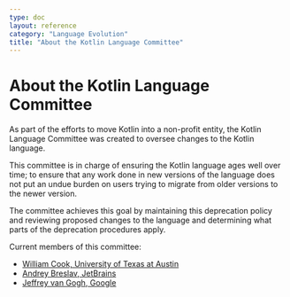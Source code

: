```yaml
---
type: doc
layout: reference
category: "Language Evolution"
title: "About the Kotlin Language Committee"
---
```


# About the Kotlin Language Committee 

As part of the efforts to move Kotlin into a non-profit entity, the Kotlin
Language Committee was created to oversee changes to the Kotlin
language.

This committee is in charge of ensuring the Kotlin language ages well
over time; to ensure that any work done in new versions of the language
does not put an undue burden on users trying to migrate from older
versions to the newer version.

The committee achieves this goal by maintaining this deprecation policy
and reviewing proposed changes to the language and determining what
parts of the deprecation procedures apply.

Current members of this committee:

*   [William Cook, University of Texas at Austin](https://github.com/w7cook)
*   [Andrey Breslav, JetBrains](https://github.com/abreslav)
*   [Jeffrey van Gogh, Google](https://github.com/jvgogh)

